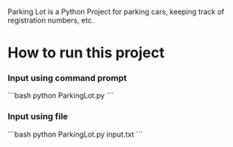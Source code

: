 Parking Lot is a Python Project for parking cars, keeping track of registration numbers, etc.

<h1>How to run this project</h1>
<h3>Input using command prompt</h3>
```bash
python ParkingLot.py
```
<h3>Input using file</h3>
```bash
python ParkingLot.py input.txt
```
